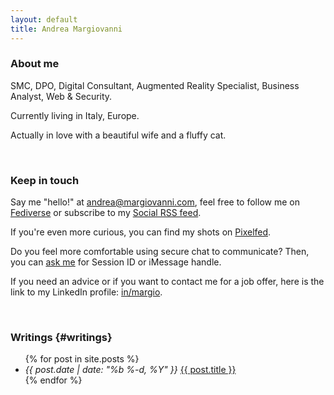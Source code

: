 ```yaml
---
layout: default
title: Andrea Margiovanni
---
```


### About me

SMC, DPO, Digital Consultant, Augmented Reality Specialist, Business Analyst, Web & Security.

Currently living in Italy, Europe.

Actually in love with a beautiful wife and a fluffy cat.

<br />

### Keep in touch

Say me "hello!" at <a href="mailto:andrea@margiovanni.com">andrea@margiovanni.com</a>, feel free to follow me on <a rel="me" href="https://infosec.exchange/@stramargio">Fediverse</a> or subscribe to my <a href="https://infosec.exchange/@stramargio.rss">Social RSS feed</a>.

If you're even more curious, you can find my shots on <a href="http://pixelfed.social/stramargio">Pixelfed</a>.

Do you feel more comfortable using secure chat to communicate? Then, you can <a href="mailto:chat@margiovanni.com?subject=Session%20or%20iMessage%20request&body=Hi!%20I%20would%20like%20to%20chat%20with%20you%20on%20Session%20or%20iMessage.">ask me</a> for Session ID or iMessage handle.

If you need an advice or if you want to contact me for a job offer, here is the link to my LinkedIn profile: <a href="https://linkedin.com/in/margio/">in/margio</a>.

<br />

### Writings {#writings}
<ul class="blog-posts">
    {% for post in site.posts %}
    <li>
        <span>
            <i>
                <time datetime="2022-01-28" pubdate="">
                    {{ post.date | date: "%b %-d, %Y" }}
                </time>
            </i>
        </span>
        <a href="{{ site.baseurl }}{{ post.url }}">{{ post.title }}</a>
    </li>
    {% endfor %}
</ul>
